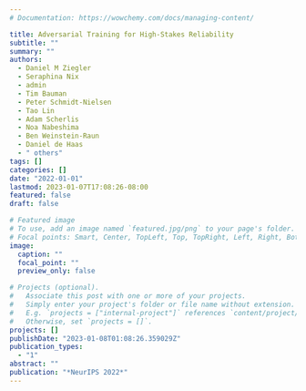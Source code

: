 ```yaml
---
# Documentation: https://wowchemy.com/docs/managing-content/

title: Adversarial Training for High-Stakes Reliability
subtitle: ""
summary: ""
authors:
  - Daniel M Ziegler
  - Seraphina Nix
  - admin
  - Tim Bauman
  - Peter Schmidt-Nielsen
  - Tao Lin
  - Adam Scherlis
  - Noa Nabeshima
  - Ben Weinstein-Raun
  - Daniel de Haas
  - " others"
tags: []
categories: []
date: "2022-01-01"
lastmod: 2023-01-07T17:08:26-08:00
featured: false
draft: false

# Featured image
# To use, add an image named `featured.jpg/png` to your page's folder.
# Focal points: Smart, Center, TopLeft, Top, TopRight, Left, Right, BottomLeft, Bottom, BottomRight.
image:
  caption: ""
  focal_point: ""
  preview_only: false

# Projects (optional).
#   Associate this post with one or more of your projects.
#   Simply enter your project's folder or file name without extension.
#   E.g. `projects = ["internal-project"]` references `content/project/deep-learning/index.md`.
#   Otherwise, set `projects = []`.
projects: []
publishDate: "2023-01-08T01:08:26.359029Z"
publication_types:
  - "1"
abstract: ""
publication: "*NeurIPS 2022*"
---
```

